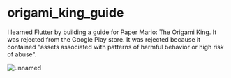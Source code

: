 # origami_king_guide

I learned Flutter by building a guide for Paper Mario: The Origami King. It was rejected from the Google Play store. It was rejected because it contained "assets associated with patterns of harmful behavior or high risk of abuse".

![unnamed](https://user-images.githubusercontent.com/9307830/155591408-2ce91ed3-1150-4597-a6cb-c48c88a3fbd8.png)
